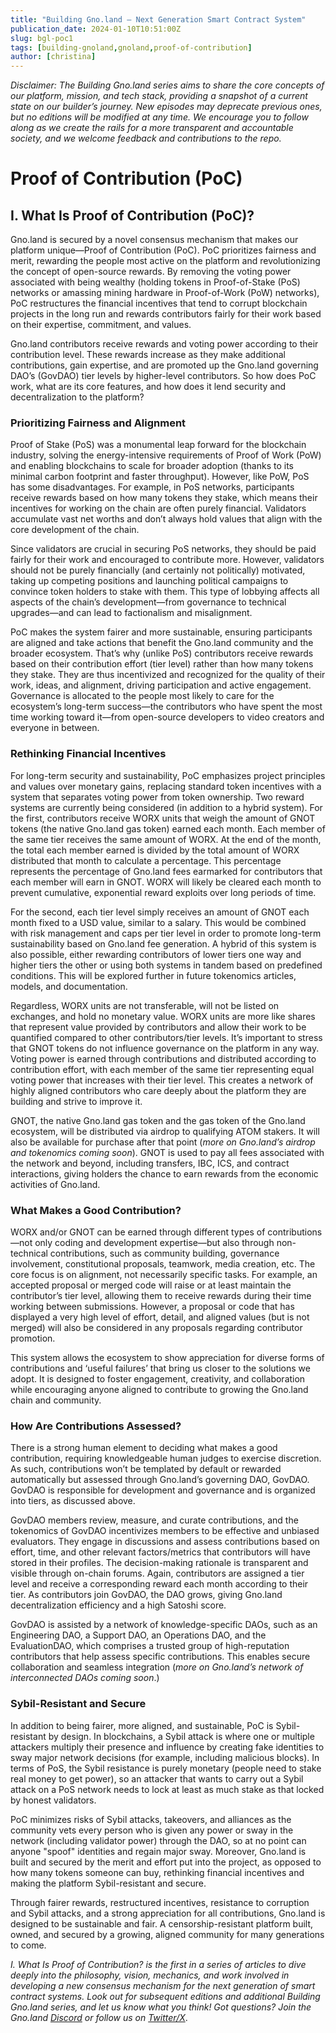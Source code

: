 ```yaml
---
title: "Building Gno.land – Next Generation Smart Contract System"
publication_date: 2024-01-10T10:51:00Z
slug: bgl-poc1
tags: [building-gnoland,gnoland,proof-of-contribution]
author: [christina]
---
```


*Disclaimer: The Building Gno.land series aims to share the core concepts of our platform, mission, and tech stack, providing a snapshot of a current state on our builder’s journey. New episodes may deprecate previous ones, but no editions will be modified at any time. We encourage you to follow along as we create the rails for a more transparent and accountable society, and we welcome feedback and contributions to the repo.*

# Proof of Contribution (PoC) 

## I. What Is Proof of Contribution (PoC)?

Gno.land is secured by a novel consensus mechanism that makes our platform unique—Proof of Contribution (PoC). PoC prioritizes fairness and merit, rewarding the people most active on the platform and revolutionizing the concept of open-source rewards. By removing the voting power associated with being wealthy (holding tokens in Proof-of-Stake (PoS) networks or amassing mining hardware in Proof-of-Work (PoW) networks), PoC restructures the financial incentives that tend to corrupt blockchain projects in the long run and rewards contributors fairly for their work based on their expertise, commitment, and values. 

Gno.land contributors receive rewards and voting power according to their contribution level. These rewards increase as they make additional contributions, gain expertise, and are promoted up the Gno.land governing DAO’s (GovDAO) tier levels by higher-level contributors. So how does PoC work, what are its core features, and how does it lend security and decentralization to the platform? 

### Prioritizing Fairness and Alignment 

Proof of Stake (PoS) was a monumental leap forward for the blockchain industry, solving the energy-intensive requirements of Proof of Work (PoW) and enabling blockchains to scale for broader adoption (thanks to its minimal carbon footprint and faster throughput). However, like PoW, PoS has some disadvantages. For example, in PoS networks, participants receive rewards based on how many tokens they stake, which means their incentives for working on the chain are often purely financial. Validators accumulate vast net worths and don’t always hold values that align with the core development of the chain. 

Since validators are crucial in securing PoS networks, they should be paid fairly for their work and encouraged to contribute more. However, validators should not be purely financially (and certainly not politically) motivated, taking up competing positions and launching political campaigns to convince token holders to stake with them. This type of lobbying affects all aspects of the chain’s development—from governance to technical upgrades—and can lead to factionalism and misalignment. 

PoC makes the system fairer and more sustainable, ensuring participants are aligned and take actions that benefit the Gno.land community and the broader ecosystem. That’s why (unlike PoS) contributors receive rewards based on their contribution effort (tier level) rather than how many tokens they stake. They are thus incentivized and recognized for the quality of their work, ideas, and alignment, driving participation and active engagement. Governance is allocated to the people most likely to care for the ecosystem’s long-term success—the contributors who have spent the most time working toward it—from open-source developers to video creators and everyone in between.

### Rethinking Financial Incentives 

For long-term security and sustainability, PoC emphasizes project principles and values over monetary gains, replacing standard token incentives with a system that separates voting power from token ownership. Two reward systems are currently being considered (in addition to a hybrid system). For the first, contributors receive WORX units that weigh the amount of GNOT tokens (the native Gno.land gas token) earned each month. Each member of the same tier receives the same amount of WORX. At the end of the month, the total each member earned is divided by the total amount of WORX distributed that month to calculate a percentage. This percentage represents the percentage of Gno.land fees earmarked for contributors that each member will earn in GNOT. WORX will likely be cleared each month to prevent cumulative, exponential reward exploits over long periods of time. 

For the second, each tier level simply receives an amount of GNOT each month fixed to a USD value, similar to a salary. This would be combined with risk management and caps per tier level in order to promote long-term sustainability based on Gno.land fee generation. A hybrid of this system is also possible, either rewarding contributors of lower tiers one way and higher tiers the other or using both systems in tandem based on predefined conditions. This will be explored further in future tokenomics articles, models, and documentation.

Regardless, WORX units are not transferable, will not be listed on exchanges, and hold no monetary value. WORX units are more like shares that represent value provided by contributors and allow their work to be quantified compared to other contributors/tier levels. It’s important to stress that GNOT tokens do not influence governance on the platform in any way. Voting power is earned through contributions and distributed according to contribution effort, with each member of the same tier representing equal voting power that increases with their tier level. This creates a network of highly aligned contributors who care deeply about the platform they are building and strive to improve it.

GNOT, the native Gno.land gas token and the gas token of the Gno.land ecosystem, will be distributed via airdrop to qualifying ATOM stakers. It will also be available for purchase after that point (*more on Gno.land’s airdrop and tokenomics coming soon*). GNOT is used to pay all fees associated with the network and beyond, including transfers, IBC, ICS, and contract interactions, giving holders the chance to earn rewards from the economic activities of Gno.land.

### What Makes a Good Contribution?

WORX and/or GNOT can be earned through different types of contributions—not only coding and development expertise—but also through non-technical contributions, such as community building, governance involvement, constitutional proposals, teamwork, media creation, etc. The core focus is on alignment, not necessarily specific tasks. For example, an accepted proposal or merged code will raise or at least maintain the contributor’s tier level, allowing them to receive rewards during their time working between submissions. However, a proposal or code that has displayed a very high level of effort, detail, and aligned values (but is not merged) will also be considered in any proposals regarding contributor promotion.

This system allows the ecosystem to show appreciation for diverse forms of contributions and ‘useful failures’ that bring us closer to the solutions we adopt. It is designed to foster engagement, creativity, and collaboration while encouraging anyone aligned to contribute to growing the Gno.land chain and community.  

### How Are Contributions Assessed?

There is a strong human element to deciding what makes a good contribution, requiring knowledgeable human judges to exercise discretion. As such, contributions won’t be templated by default or rewarded automatically but assessed through Gno.land’s governing DAO, GovDAO. GovDAO is responsible for development and governance and is organized into tiers, as discussed above.

GovDAO members review, measure, and curate contributions, and the tokenomics of GovDAO incentivizes members to be effective and unbiased evaluators. They engage in discussions and assess contributions based on effort, time, and other relevant factors/metrics that contributors will have stored in their profiles. The decision-making rationale is transparent and visible through on-chain forums. Again, contributors are assigned a tier level and receive a corresponding reward each month according to their tier. As contributors join GovDAO, the DAO grows, giving Gno.land decentralization efficiency and a high Satoshi score. 

GovDAO is assisted by a network of knowledge-specific DAOs, such as an Engineering DAO, a Support DAO, an Operations DAO, and the EvaluationDAO, which comprises a trusted group of high-reputation contributors that help assess specific contributions. This enables secure collaboration and seamless integration (*more on Gno.land’s network of interconnected DAOs coming soon*.) 

### Sybil-Resistant and Secure

In addition to being fairer, more aligned, and sustainable, PoC is Sybil-resistant by design. In blockchains, a Sybil attack is where one or multiple attackers multiply their presence and influence by creating fake identities to sway major network decisions (for example, including malicious blocks). In terms of PoS, the Sybil resistance is purely monetary (people need to stake real money to get power), so an attacker that wants to carry out a Sybil attack on a PoS network needs to lock at least as much stake as that locked by honest validators.

PoC minimizes risks of Sybil attacks, takeovers, and alliances as the community vets every person who is given any power or sway in the network (including validator power) through the DAO, so at no point can anyone "spoof" identities and regain major sway. Moreover, Gno.land is built and secured by the merit and effort put into the project, as opposed to how many tokens someone can buy, rethinking financial incentives and making the platform Sybil-resistant and secure.

Through fairer rewards, restructured incentives, resistance to corruption and Sybil attacks, and a strong appreciation for all contributions, Gno.land is designed to be sustainable and fair. A censorship-resistant platform built, owned, and secured by a growing, aligned community for many generations to come.

*I. What Is Proof of Contribution? is the first in a series of articles to dive deeply into the philosophy, vision, mechanics, and work involved in developing a new consensus mechanism for the next generation of smart contract systems. Look out for subsequent editions and additional Building Gno.land series, and let us know what you think! Got questions? Join the Gno.land [Discord](https://discord.com/invite/S8nKUqwkPn) or follow us on [Twitter/X](https://x.com/_gnoland)*.
